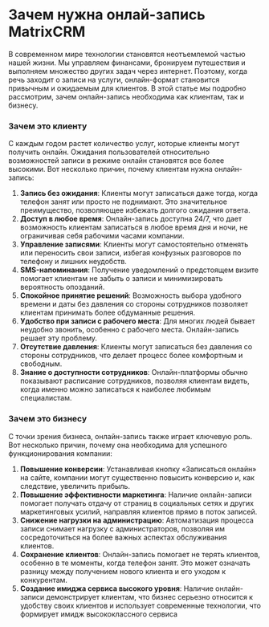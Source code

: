 # Зачем нужна онлай-запись MatrixCRM

В современном мире технологии становятся неотъемлемой частью нашей жизни. Мы управляем финансами, бронируем путешествия и выполняем множество других задач через интернет. Поэтому, когда речь заходит о записи на услуги, онлайн-формат становится привычным и ожидаемым для клиентов. В этой статье мы подробно рассмотрим, зачем онлайн-запись необходима как клиентам, так и бизнесу.

### Зачем это клиенту <a href="#zachem-eto-klientu" id="zachem-eto-klientu"></a>

С каждым годом растет количество услуг, которые клиенты могут получить онлайн. Ожидания пользователей относительно возможностей записи в режиме онлайн становятся все более высокими. Вот несколько причин, почему клиентам нужна онлайн-запись:

1. **Запись без ожидания**: Клиенты могут записаться даже тогда, когда телефон занят или просто не поднимают. Это значительное преимущество, позволяющее избежать долгого ожидания ответа.
2. **Доступ в любое время**: Онлайн-запись доступна 24/7, что дает возможность клиентам записаться в любое время дня и ночи, не ограничивая себя рабочими часами компании.
3. **Управление записями**: Клиенты могут самостоятельно отменять или переносить свои записи, избегая конфузных разговоров по телефону и лишних неудобств.
4. **SMS-напоминания**: Получение уведомлений о предстоящем визите помогает клиентам не забыть о записи и минимизировать вероятность опозданий.
5. **Спокойное принятие решений**: Возможность выбора удобного времени и даты без давления со стороны сотрудников позволяет клиентам принимать более обдуманные решения.
6. **Удобство при записи с рабочего места**: Для многих людей бывает неудобно звонить, особенно с рабочего места. Онлайн-запись решает эту проблему.
7. **Отсутствие давления**: Клиенты могут записаться без давления со стороны сотрудников, что делает процесс более комфортным и свободным.
8. **Знание о доступности сотрудников**: Онлайн-платформы обычно показывают расписание сотрудников, позволяя клиентам видеть, когда именно можно записаться к наиболее любимым специалистам.

### Зачем это бизнесу <a href="#zachem-eto-biznesu" id="zachem-eto-biznesu"></a>

С точки зрения бизнеса, онлайн-запись также играет ключевую роль. Вот несколько причин, почему она необходима для успешного функционирования компании:

1. **Повышение конверсии**: Устанавливая кнопку «Записаться онлайн» на сайте, компании могут существенно повысить конверсию и, как следствие, увеличить прибыль.
2. **Повышение эффективности маркетинга**: Наличие онлайн-записи помогает получать отдачу от страниц в социальных сетях и других маркетинговых усилий, направляя клиентов прямо в поток записей.
3. **Снижение нагрузки на администрацию**: Автоматизация процесса записи снимает нагрузку с администраторов, позволяя им сосредоточиться на более важных аспектах обслуживания клиентов.
4. **Сохранение клиентов**: Онлайн-запись помогает не терять клиентов, особенно в те моменты, когда телефон занят. Это может означать разницу между получением нового клиента и его уходом к конкурентам.
5. **Создание имиджа сервиса высокого уровня**: Наличие онлайн-записи демонстрирует клиентам, что бизнес серьезно относится к удобству своих клиентов и использует современные технологии, что формирует имидж высококлассного сервиса
